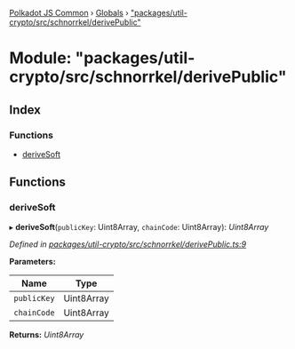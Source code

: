 [Polkadot JS Common](../README.md) › [Globals](../globals.md) › ["packages/util-crypto/src/schnorrkel/derivePublic"](_packages_util_crypto_src_schnorrkel_derivepublic_.md)

# Module: "packages/util-crypto/src/schnorrkel/derivePublic"

## Index

### Functions

* [deriveSoft](_packages_util_crypto_src_schnorrkel_derivepublic_.md#derivesoft)

## Functions

###  deriveSoft

▸ **deriveSoft**(`publicKey`: Uint8Array, `chainCode`: Uint8Array): *Uint8Array*

*Defined in [packages/util-crypto/src/schnorrkel/derivePublic.ts:9](https://github.com/polkadot-js/common/blob/3b383b97/packages/util-crypto/src/schnorrkel/derivePublic.ts#L9)*

**Parameters:**

Name | Type |
------ | ------ |
`publicKey` | Uint8Array |
`chainCode` | Uint8Array |

**Returns:** *Uint8Array*
